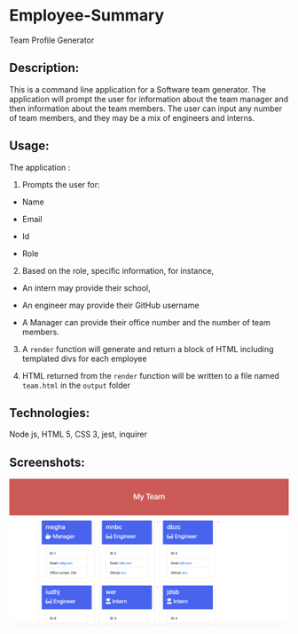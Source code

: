 # Employee-Summary
Team Profile Generator
## Description:

This is a command line application for a Software team generator. The application will prompt the user for information about the team manager and then information about the team members. The user can input any number of team members, and they may be a mix of engineers and interns.


## Usage:

The application :

1. Prompts the user for:
-    Name

-    Email

-    Id

-    Role
 
2.  Based on the role, specific information, for instance,

-    An intern may provide their school,

-    An engineer may provide their GitHub username

-    A Manager can provide their office number and the number of team members.
 
3.  A `render` function will generate and return a block of HTML including templated divs for each employee
 
4.  HTML returned from the `render` function will be written to a file named `team.html` in the `output` folder
 
 
 ## Technologies:
 
Node js, HTML 5, CSS 3, jest, inquirer
 
 ## Screenshots:
![ ](EmployeeSummary.png)
